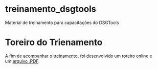 # treinamento_dsgtools
Material de treinamento para capacitações do DSGTools

# Toreiro do Trienamento

A fim de acompanhar o treinamento, foi desenvolvido um roteiro [online](https://github.com/dsgoficial/treinamento_dsgtools/wiki) e um [arquivo .PDF](https://raw.githubusercontent.com/wiki/dsgoficial/treinamento_dsgtools/script/Roteiro_Treinamento_DSG_Tools.pdf).
